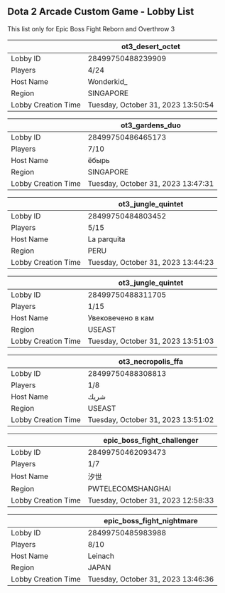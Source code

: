 ## Dota 2 Arcade Custom Game - Lobby List

This list only for Epic Boss Fight Reborn and Overthrow 3

|  | ot3_desert_octet |
| ------ | ------ |
| Lobby ID | 28499750488239909 |
| Players | 4/24 |
| Host Name | Wonderkid_ |
| Region | SINGAPORE |
| Lobby Creation Time | Tuesday, October 31, 2023 13:50:54 |


|  | ot3_gardens_duo |
| ------ | ------ |
| Lobby ID | 28499750486465173 |
| Players | 7/10 |
| Host Name | ёбырь |
| Region | SINGAPORE |
| Lobby Creation Time | Tuesday, October 31, 2023 13:47:31 |


|  | ot3_jungle_quintet |
| ------ | ------ |
| Lobby ID | 28499750484803452 |
| Players | 5/15 |
| Host Name | La parquita |
| Region | PERU |
| Lobby Creation Time | Tuesday, October 31, 2023 13:44:23 |


|  | ot3_jungle_quintet |
| ------ | ------ |
| Lobby ID | 28499750488311705 |
| Players | 1/15 |
| Host Name | Увековечено в кам |
| Region | USEAST |
| Lobby Creation Time | Tuesday, October 31, 2023 13:51:03 |


|  | ot3_necropolis_ffa |
| ------ | ------ |
| Lobby ID | 28499750488308813 |
| Players | 1/8 |
| Host Name | شريك |
| Region | USEAST |
| Lobby Creation Time | Tuesday, October 31, 2023 13:51:02 |


|  | epic_boss_fight_challenger |
| ------ | ------ |
| Lobby ID | 28499750462093473 |
| Players | 1/7 |
| Host Name | 汐世 |
| Region | PWTELECOMSHANGHAI |
| Lobby Creation Time | Tuesday, October 31, 2023 12:58:33 |


|  | epic_boss_fight_nightmare |
| ------ | ------ |
| Lobby ID | 28499750485983988 |
| Players | 8/10 |
| Host Name | Leinach |
| Region | JAPAN |
| Lobby Creation Time | Tuesday, October 31, 2023 13:46:36 |


